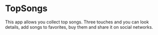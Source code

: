 # TopSongs
This app allows you collect top songs. Three touches and you can look details, add songs to favorites, buy them and share it on social networks.